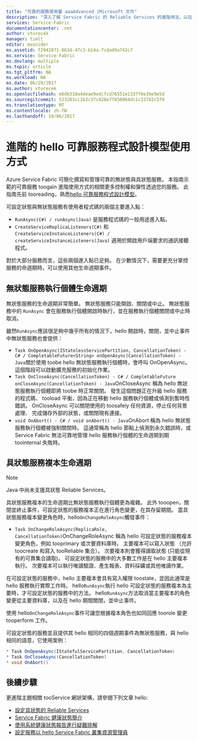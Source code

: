 ```yaml
---
title: "可靠的服務使用量 aaaAdvanced |Microsoft 文件"
description: "深入了解 Service Fabric 的 Reliable Services 的進階用法，以在服務中增加彈性。"
services: Service-Fabric
documentationcenter: .net
author: vturecek
manager: timlt
editor: masnider
ms.assetid: f2942871-863d-47c3-b14a-7cdad9a742c7
ms.service: Service-Fabric
ms.devlang: multiple
ms.topic: article
ms.tgt_pltfrm: NA
ms.workload: NA
ms.date: 06/29/2017
ms.author: vturecek
ms.openlocfilehash: e6d6310a4deae9edcfcd76551e1337f0e39e9e5d
ms.sourcegitcommit: 523283cc1b3c37c428e77850964dc1c33742c5f0
ms.translationtype: MT
ms.contentlocale: zh-TW
ms.lasthandoff: 10/06/2017
---
```

# <a name="advanced-usage-of-hello-reliable-services-programming-model"></a>進階的 hello 可靠服務程式設計模型使用方式
Azure Service Fabric 可簡化撰寫和管理可靠的無狀態與具狀態服務。 本指南示範的可靠服務 toogain 進階使用方式的相關更多控制權和彈性透過您的服務。 此指南先前 tooreading，熟悉[hello 可靠服務程式設計模型](service-fabric-reliable-services-introduction.md)。

可設定狀態與無狀態服務有使用者程式碼的兩個主要進入點：

* `RunAsync(C#) / runAsync(Java)` 是服務程式碼的一般用途進入點。
* `CreateServiceReplicaListeners(C#)` 和 `CreateServiceInstanceListeners(C#) / createServiceInstanceListeners(Java)` 適用於開啟用戶端要求的通訊接聽程式。

對於大部分服務而言，這些兩個進入點已足夠。 在少數情況下，需要更充分掌控服務的命週期時，可以使用其他生命週期事件。

## <a name="stateless-service-instance-lifecycle"></a>無狀態服務執行個體生命週期
無狀態服務的生命週期非常簡單。 無狀態服務只能開啟、關閉或中止。 無狀態服務中的 `RunAsync` 會在服務執行個體開啟時執行，並在服務執行個體關閉或中止時取消。

雖然`RunAsync`應該很足夠中幾乎所有的情況下，hello 開啟時，關閉，並中止事件中無狀態服務也會提供：

* `Task OnOpenAsync(IStatelessServicePartition, CancellationToken) - C# / CompletableFuture<String> onOpenAsync(CancellationToken) - Java`關於使用 toobe hello 無狀態服務執行個體時，會呼叫 OnOpenAsync。 這個階段可以啟動擴充服務的初始化作業。
* `Task OnCloseAsync(CancellationToken) - C# / CompletableFuture onCloseAsync(CancellationToken) - Java`OnCloseAsync 稱為 hello 無狀態服務執行個體即將 toobe 時正常關閉。 發生這個問題正在升級 hello 服務的程式碼、 tooload 平衡，因為正在移動 hello 服務執行個體或偵測到暫時性錯誤。 OnCloseAsync 可以關閉使用的 toosafely 任何資源，停止任何背景處理、 完成儲存外部的狀態，或關閉現有連接。
* `void OnAbort() - C# / void onAbort() - Java`OnAbort 稱為 hello 無狀態服務執行個體被強制關閉時。 這通常稱為 hello 節點上偵測到永久錯誤時，或 Service Fabric 無法可靠地管理 hello 服務執行個體的生命週期到期 toointernal 失敗時。

## <a name="stateful-service-replica-lifecycle"></a>具狀態服務複本生命週期

> [!NOTE]
> Java 中尚未支援具狀態 Reliable Services。
>
>

具狀態服務複本的生命週期比無狀態服務執行個體更為複雜。 此外 tooopen，關閉並終止事件，可設定狀態的服務複本正在進行角色變更，在其存留期間。 當具狀態服務複本變更角色時，hello`OnChangeRoleAsync`觸發事件：

* `Task OnChangeRoleAsync(ReplicaRole, CancellationToken)`OnChangeRoleAsync 稱為 hello 可設定狀態的服務複本變更角色，例如 tooprimary 或次要資料庫時。 主要複本可以寫入狀態 （允許 toocreate 和寫入 tooReliable 集合）。 次要複本則會獲得讀取狀態 (只能從現有的可靠集合讀取)。 可設定狀態的服務中的大多數工作是在 hello 主要複本執行。 次要複本可以執行唯讀驗證、產生報表、資料採礦或其他唯讀作業。

在可設定狀態的服務中，hello 主要複本會具有寫入權限 toostate，並因此通常是 hello 服務執行實際工作時。 hello`RunAsync`執行 hello 可設定狀態的服務複本為主要時，才可設定狀態的服務中的方法。 hello`RunAsync`方法取消當主要複本的角色變更從主要資料庫，以及在 hello 期間關閉，並中止事件。

使用 hello`OnChangeRoleAsync`事件可讓您根據複本角色也如同回應 toorole 變更 tooperform 工作。

可設定狀態的服務並且提供其 hello 相同的四個週期事件為無狀態服務，與 hello 相同的語意，它使用案例：

```csharp
* Task OnOpenAsync(IStatefulServicePartition, CancellationToken)
* Task OnCloseAsync(CancellationToken)
* void OnAbort()
```

## <a name="next-steps"></a>後續步驟
更進階主題相關 tooService 網狀架構，請參閱下列文章 hello:

* [設定具狀態的 Reliable Services](service-fabric-reliable-services-configuration.md)
* [Service Fabric 健康狀態簡介](service-fabric-health-introduction.md)
* [使用系統健康狀態報告進行疑難排解](service-fabric-understand-and-troubleshoot-with-system-health-reports.md)
* [設定服務以 hello Service Fabric 叢集資源管理員](service-fabric-cluster-resource-manager-configure-services.md)
